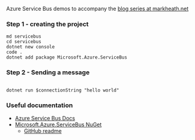 Azure Service Bus demos to accompany the [blog series at markheath.net](https://markheath.net/post/azure-service-bus-messaging-1)

### Step 1 - creating the project
```
md servicebus
cd servicebus
dotnet new console
code .
dotnet add package Microsoft.Azure.ServiceBus
```

### Step 2 - Sending a message

```cs
```

```
dotnet run $connectionString "hello world"
```


### Useful documentation

- [Azure Service Bus Docs](https://docs.microsoft.com/en-gb/azure/service-bus-messaging/)
- [Microsoft.Azure.ServiceBus NuGet](https://www.nuget.org/packages/Microsoft.Azure.ServiceBus)
    - [GitHub readme](https://github.com/Azure/azure-sdk-for-net/tree/master/sdk/servicebus/Microsoft.Azure.ServiceBus)